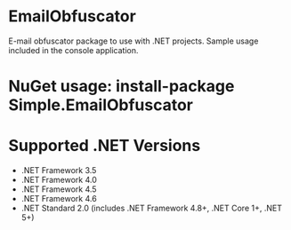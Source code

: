 # EmailObfuscator
E-mail obfuscator package to use with .NET projects. Sample usage included in the console application.

# NuGet usage: install-package Simple.EmailObfuscator

# Supported .NET Versions

 - .NET Framework 3.5
 - .NET Framework 4.0
 - .NET Framework 4.5
 - .NET Framework 4.6
 - .NET Standard 2.0 (includes .NET Framework 4.8+, .NET Core 1+, .NET 5+)

